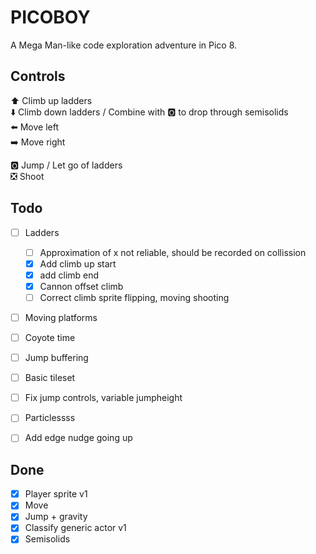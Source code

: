 # PICOBOY

A Mega Man-like code exploration adventure in Pico 8.

## Controls

⬆️ Climb up ladders  
⬇️ Climb down ladders / Combine with 🅾️ to drop through semisolids  
⬅️ Move left  
➡️ Move right

🅾️ Jump / Let go of ladders  
❎ Shoot

## Todo

- [ ] Ladders

  - [ ] Approximation of x not reliable, should be recorded on collission
  - [x] Add climb up start
  - [x] add climb end
  - [x] Cannon offset climb
  - [ ] Correct climb sprite flipping, moving shooting

- [ ] Moving platforms
- [ ] Coyote time
- [ ] Jump buffering
- [ ] Basic tileset
- [ ] Fix jump controls, variable jumpheight
- [ ] Particlessss
- [ ] Add edge nudge going up

## Done

- [x] Player sprite v1
- [x] Move
- [x] Jump + gravity
- [x] Classify generic actor v1
- [x] Semisolids
